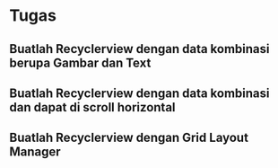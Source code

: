 # Tugas

## Buatlah Recyclerview dengan data kombinasi berupa Gambar dan Text

## Buatlah Recyclerview dengan data kombinasi dan dapat di scroll horizontal

## Buatlah Recyclerview dengan Grid Layout Manager
